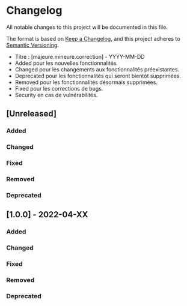 # Changelog
All notable changes to this project will be documented in this file.

The format is based on [Keep a Changelog](https://keepachangelog.com/en/1.0.0/),
and this project adheres to [Semantic Versioning](https://semver.org/spec/v2.0.0.html).

- Titre : [majeure.mineure.correction] - YYYY-MM-DD    
- Added pour les nouvelles fonctionnalités.    
- Changed pour les changements aux fonctionnalités préexistantes.    
- Deprecated pour les fonctionnalités qui seront bientôt supprimées.    
- Removed pour les fonctionnalités désormais supprimées.    
- Fixed pour les corrections de bugs.    
- Security en cas de vulnérabilités.    

## \[Unreleased\]
### Added
### Changed
### Fixed
### Removed
### Deprecated

## \[1.0.0\] - 2022-04-XX
### Added
### Changed
### Fixed
### Removed
### Deprecated
